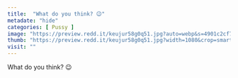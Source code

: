 ```yaml
---
title:  "What do you think? 😉"
metadate: "hide"
categories: [ Pussy ]
image: "https://preview.redd.it/keujur58g0q51.jpg?auto=webp&s=4901c2cf782bdf985ba04b28fa9e3fa56d81dd5e"
thumb: "https://preview.redd.it/keujur58g0q51.jpg?width=1080&crop=smart&auto=webp&s=4fee994abfa063eaf2908a4adb816aecf25756c4"
visit: ""
---
```

What do you think? 😉
